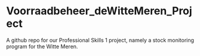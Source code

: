# Voorraadbeheer_deWitteMeren_Project
A github repo for our Professional Skills 1 project, namely a stock monitoring program for the Witte Meren.

